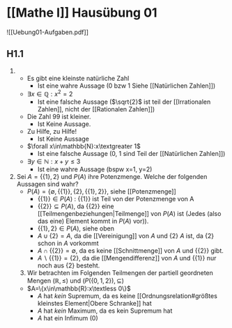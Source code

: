 # [[Mathe I]] Hausübung 01
![[Uebung01-Aufgaben.pdf]]
## H1.1
1.  
	- Es gibt eine kleinste natürliche Zahl 
		- Ist eine wahre Aussage (0 bzw 1 Siehe [[Natürlichen Zahlen]])
	- $\exists x\in\mathbb{Q}:x^2=2$
		- Ist eine falsche Aussage ($\sqrt{2}$ ist teil der [[Irrationalen Zahlen]], nicht der [[Rationalen Zahlen]])
	- Die Zahl 99 ist kleiner.
		- Ist Keine Aussage.
	- Zu Hilfe, zu Hilfe!
		- Ist Keine Aussage
	- $\forall x\in\mathbb{N}:x\textgreater 1$
		- Ist eine falsche Aussage (0, 1 sind Teil der [[Natürlichen Zahlen]])
	- $\exists y\in\mathbb{N}:x+y\le 3$
		- Ist eine wahre Aussage (bspw x=1, y=2)
2. Sei $A=\{\{1\},2\}$ und $P(A)$ ihre Potenzmenge. Welche der folgenden Aussagen sind wahr?
	- $P(A)=\{\emptyset,\{\{1\}\},\{2\},\{\{1\},2\}\}$, siehe [[Potenzmenge]]
		- $\{\{1\}\}\in P(A)$ : $\{\{1\}\}$ ist Teil von der Potenzmenge von A
		- $\{\{2\}\}\subseteq P(A)$, da $\{\{2\}\}$ eine [[Teilmengenbeziehungen|Teilmenge]] von $P(A)$ ist (Jedes (also das eine) Element kommt in $P(A)$ vor)).
		- $\{\{1\},2\}\in P(A)$, siehe oben
		- $A\cup\{2\}=A$, da die [[Vereinigung]] von $A$ und $\{2\}$ $A$ ist, da $\{2\}$ schon in $A$ vorkommt
		- $A\cap\{\{2\}\}=\emptyset$, da es keine [[Schnittmenge]] von $A$ und $\{\{2\}\}$ gibt.
		- $A\backslash\{\{1\}\}=\{2\}$, da die [[Mengendifferenz]] von $A$ und $\{\{1\}\}$ nur noch aus $\{2\}$ besteht.
	3. Wir betrachten im Folgenden Teilmengen der partiell geordneten Mengen $(\mathbb{R},\le)$ und $(P(\{0,1,2\}),\subseteq)$
	- $A=\{x\in\mathbb{R}:x\textless 0\}$
		- $A$ hat *kein* Supremum, da es keine [[Ordnungsrelation#größtes kleinstes Element|Obere Schranke]] hat
		- $A$ hat *kein* Maximum, da es kein Supremum hat
		- $A$ hat ein Infimum (0)